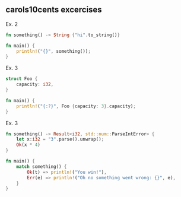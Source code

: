 ## carols10cents excercises

Ex. 2
```rust
fn something() -> String {"hi".to_string()}

fn main() {
    println!("{}", something());
}
```

Ex. 3
```rust
struct Foo {
    capacity: i32,
}

fn main() {
    println!("{:?}", Foo {capacity: 3}.capacity);
}
```

Ex. 3
```rust
fn something() -> Result<i32, std::num::ParseIntError> {
	let x:i32 = "3".parse().unwrap();
	Ok(x * 4)
}

fn main() {
    match something() {
        Ok(t) => println!("You win!"),
        Err(e) => println!("Oh no something went wrong: {}", e),
    }
}
```
